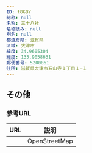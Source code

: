 ```yaml
---
ID: t8GBY
総称: null
名称: 三十八社
名称読み: null
別名: null
都道府県: 滋賀県
区域: 大津市
緯度: 34.9605304
経度: 135.9058631
郵便番号: 5200861
住所: 滋賀県大津市石山寺１丁目１−１
---
```


## その他

### 参考URL

| URL | 説明          |
| --- | ------------- |
|     | OpenStreetMap |
